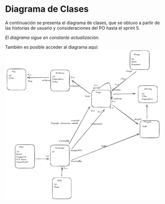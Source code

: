 # Diagrama de Clases
A continuación se presenta el diagrama de clases, que se obtuvo a partir de las historias de usuario y consideraciones del PO hasta el sprint 5.

*El diagrama sigue en constante actualización.*

También es posible acceder al diagrama aquí: 
![image.png](/.attachments/image-0336176a-4459-4ea7-a36b-a7afc91c3d54.png)
